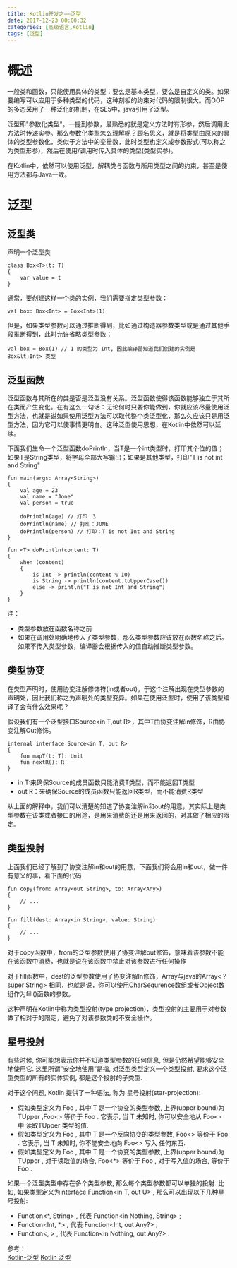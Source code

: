 ```yaml
---
title: Kotlin开发之——泛型
date: 2017-12-23 00:00:32
categories: [高级语言,Kotlin]
tags: [泛型]
---
```

# 概述
一般类和函数，只能使用具体的类型：要么是基本类型，要么是自定义的类。如果要编写可以应用于多种类型的代码，这种刻板的约束对代码的限制很大。而OOP的多态采用了一种泛化的机制，在SE5中，java引用了泛型。   

泛型即"参数化类型"。一提到参数，最熟悉的就是定义方法时有形参，然后调用此方法时传递实参。那么参数化类型怎么理解呢？顾名思义，就是将类型由原来的具体的类型参数化，类似于方法中的变量数，此时类型也定义成参数形式(可以称之为类型形参)，然后在使用/调用时传入具体的类型(类型实参)。 

在Kotlin中，依然可以使用泛型，解耦类与函数与所用类型之间的约束，甚至是使用方法都与Java一致。   
<!--more-->
# 泛型  

## 泛型类  
声明一个泛型类   

	class Box<T>(t: T) 
	{
    	var value = t
	} 
通常，要创建这样一个类的实例，我们需要指定类型参数：  

	val box: Box<Int> = Box<Int>(1) 

但是，如果类型参数可以通过推断得到，比如通过构造器参数类型或是通过其他手段推断得到，此时允许省略类型参数：  

	val box = Box(1) // 1 的类型为 Int, 因此编译器知道我们创建的实例是 Box&lt;Int> 类型

## 泛型函数
泛型函数与其所在的类是否是泛型没有关系。泛型函数使得该函数能够独立于其所在类而产生变化。在<Think in java>有这么一句话：无论何时只要你能做到，你就应该尽量使用泛型方法，也就是说如果使用泛型方法可以取代整个类泛型化，那么久应该只是用泛型方法，因为它可以使事情更明白。这种泛型使用思想，在Kotlin中依然可以延续。   

下面我们生命一个泛型函数doPrintln，当T是一个int类型时，打印其个位的值；如果T是String类型，将字母全部大写输出；如果是其他类型，打印"T is not int and String"   

	fun main(args: Array<String>) 
	{
    	val age = 23
    	val name = "Jone"
    	val person = true

    	doPrintln(age) // 打印：3
    	doPrintln(name) // 打印：JONE
    	doPrintln(person) // 打印：T is not Int and String
	}

	fun <T> doPrintln(content: T) 
	{
    	when (content) 
		{
        	is Int -> println(content % 10) 
        	is String -> println(content.toUpperCase())
        	else -> println("T is not Int and String")
    	}
	}
注：   

- 类型参数放在函数名称之前
- 如果在调用处明确地传入了类型参数，那么类型参数应该放在函数名称之后。如果不传入类型参数，编译器会根据传入的值自动推断类型参数。  

## 类型协变
在类型声明时，使用协变注解修饰符(in或者out)。于这个注解出现在类型参数的声明处，因此我们称之为声明处的类型变异。如果在使用泛型时，使用了该类型编译了会有什么效果呢？  

假设我们有一个泛型接口Source<in T,out R>，其中T由协变注解in修饰，R由协变注解Out修饰。  

	internal interface Source<in T, out R> 
	{
    	fun mapT(t: T): Unit
    	fun nextR(): R
	}

- in T:来确保Source的成员函数只能消费T类型，而不能返回T类型
- out R：来确保Source的成员函数只能返回R类型，而不能消费R类型 

从上面的解释中，我们可以清楚的知道了协变注解in和out的用意，其实际上是类型参数在该类或者接口的用途，是用来消费的还是用来返回的，对其做了相应的限定。  

## 类型投射  
上面我们已经了解到了协变注解in和out的用意，下面我们将会用in和out，做一件有意义的事，看下面的代码

	fun copy(from: Array<out String>, to: Array<Any>) 
	{
   	 	// ...
	}

	fun fill(dest: Array<in String>, value: String) 
	{
    	// ...
	}
对于copy函数中，from的泛型参数使用了协变注解out修饰，意味着该参数不能在该函数中消费，也就是说在该函数中禁止对该参数进行任何操作  

对于fill函数中，dest的泛型参数使用了协变注解In修饰，Array<in String>与java的Array<？ super String> 相同，也就是说，你可以使用CharSequrence数组或者Object数组作为fill()函数的参数。   

这种声明在Kotlin中称为类型投射(type projection)，类型投射的主要用于对参数做了相对于的限定，避免了对该参数类的不安全操作。   

## 星号投射 
有些时候, 你可能想表示你并不知道类型参数的任何信息, 但是仍然希望能够安全地使用它. 这里所谓”安全地使用”是指, 对泛型类型定义一个类型投射, 要求这个泛型类型的所有的实体实例, 都是这个投射的子类型.  

对于这个问题, Kotlin 提供了一种语法, 称为 星号投射(star-projection):   

- 假如类型定义为 Foo<out T> , 其中 T 是一个协变的类型参数, 上界(upper bound)为 TUpper ,Foo<> 等价于 Foo<out TUpper> . 它表示, 当 T 未知时, 你可以安全地从 Foo<> 中 读取TUpper 类型的值.
- 假如类型定义为 Foo<in T> , 其中 T 是一个反向协变的类型参数, Foo<> 等价于 Foo<inNothing> . 它表示, 当 T 未知时, 你不能安全地向 Foo<> 写入 任何东西.
- 假如类型定义为 Foo<T> , 其中 T 是一个协变的类型参数, 上界(upper bound)为 TUpper , 对于读取值的场合, Foo<*> 等价于 Foo<out TUpper> , 对于写入值的场合, 等价于 Foo<in Nothing> .

如果一个泛型类型中存在多个类型参数, 那么每个类型参数都可以单独的投射. 比如, 如果类型定义为interface Function<in T, out U> , 那么可以出现以下几种星号投射:  

- Function<*, String> , 代表 Function<in Nothing, String> ;
- Function<Int, *> , 代表 Function<Int, out Any?> ; 
- Function<, > , 代表 Function<in Nothing, out Any?> .

参考：   
[Kotlin-泛型][1]
[Kotlin 泛型][2]

[1]: http://blog.csdn.net/io_field/article/details/53574222
[2]: http://www.runoob.com/kotlin/kotlin-generics.html







